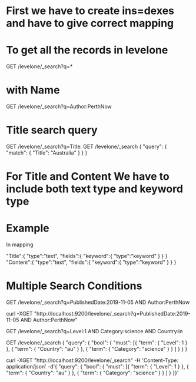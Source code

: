 # First we have to create ins=dexes and have to give correct mapping

# To get all the records in levelone
GET /levelone/_search?q=*  

# with Name
GET /levelone/_search?q=Author:PerthNow

# Title search query
GET /levelone/_search?q=Title:<searching>
GET /levelone/_search
{
  "query": {  
    "match": {
      "Title": "Australia"
    }
  }
}

# For Title and Content We have to include both text type and keyword type
# Example
In mapping

"Title":{
    "type":"text",
    "fields":{
        "keyword":{
            "type":"keyword"
        }
    }
}
"Content":{
    "type":"text",
    "fields":{
        "keyword":{
            "type":"keyword"
        }
    }
}

# Multiple Search Conditions
GET /levelone/_search?q=PublishedDate:2019-11-05 AND Author:PerthNow

curl -XGET "http://localhost:9200/levelone/_search?q=PublishedDate:2019-11-05 AND Author:PerthNow"


GET /levelone/_search?q=Level:1 AND Category:science AND Country:in

GET /levelone/_search
{
  "query": {
    "bool": {
      "must": [{
           "term": {
             "Level": 1
           }
         },
         {
           "term": {
             "Country": "au"
           }
         },
         {
           "term": {
             "Category": "science"
           }
         }
      ]
    }
  }
}

curl -XGET "http://localhost:9200/levelone/_search" -H 'Content-Type: application/json' -d'{  "query": {    "bool": {      "must": [{           "term": {             "Level": 1           }         },         {           "term": {             "Country": "au"           }         },         {           "term": {             "Category": "science"           }         }      ]    }  }}'